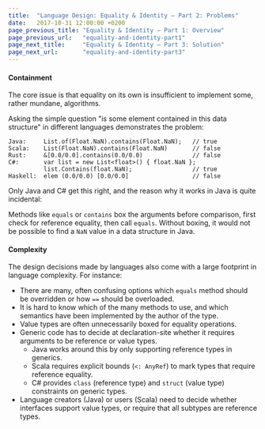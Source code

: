 ```yaml
---
title:  "Language Design: Equality & Identity – Part 2: Problems"
date:   2017-10-31 12:00:00 +0200
page_previous_title: "Equality & Identity – Part 1: Overview"
page_previous_url:   "equality-and-identity-part1"
page_next_title:     "Equality & Identity – Part 3: Solution"
page_next_url:       "equality-and-identity-part3"
---
```


#### Containment

The core issue is that equality on its own is insufficient to implement some, rather mundane, algorithms.

Asking the simple question "is some element contained in this data structure" in different languages demonstrates the problem:

```
Java:     List.of(Float.NaN).contains(Float.NaN);   // true
Scala:    List(Float.NaN).contains(Float.NaN)       // false
Rust:     &[0.0/0.0].contains(0.0/0.0)              // false
C#:       var list = new List<float>() { float.NaN };
          list.Contains(float.NaN);                 // true
Haskell:  elem (0.0/0.0) [0.0/0.0]                  // false
```

Only Java and C# get this right, and the reason why it works in Java is quite incidental:

Methods like `equals` or `contains` box the arguments before comparison, first check for reference equality,
then call `equals`. Without boxing, it would not be possible to find a `NaN` value in a data structure in Java.

#### Complexity

The design decisions made by languages also come with a large footprint in language complexity. For instance:

- There are many, often confusing options which `equals` method should be overridden or how `==` should be overloaded.
- It is hard to know which of the many methods to use, and which semantics have been implemented by the author of the type.
- Value types are often unnecessarily boxed for equality operations.
- Generic code has to decide at declaration-site whether it requires arguments to be reference or value types.
  - Java works around this by only supporting reference types in generics.
  - Scala requires explicit bounds (`<: AnyRef`) to mark types that require reference equality.
  - C# provides `class` (reference type) and `struct` (value type) constraints on generic types.
- Language creators (Java) or users (Scala) need to decide whether interfaces
  support value types, or require that all subtypes are reference types.
